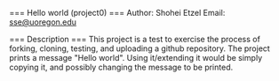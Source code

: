 === Hello world (project0) ===
Author: Shohei Etzel
Email: sse@uoregon.edu

=== Description ===
This project is a test to exercise the process of forking, cloning, testing, and uploading a github repository. The project prints a message "Hello world". Using it/extending it would be simply copying it, and possibly changing the message to be printed.
